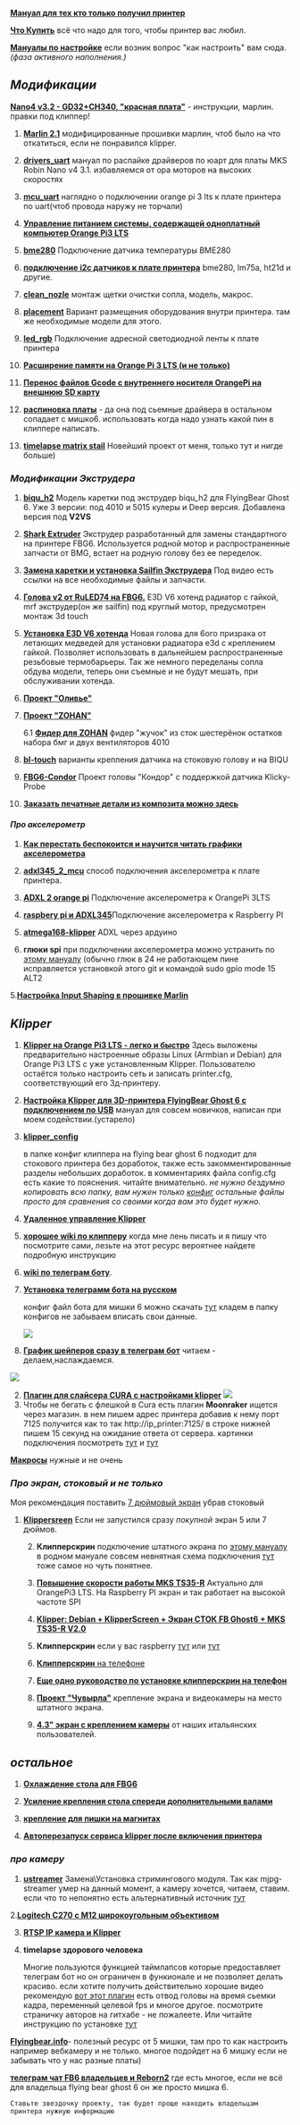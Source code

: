 


[**Мануал для тех кто только получил принтер**](/tune-up/newby.md)


[**Что Купить**](what_2_buy/readme.md) всё что надо для того, чтобы принтер  вас любил.

 [**Мануалы по настройке**](tune-up/readme.md) если возник вопрос "как  настроить"  вам сюда. *(фаза активного наполнения.)*

*<h2>**Модификации**</h2>*

   [**Nano4 v3.2 - GD32+CH340, "красная плата"**](GD32.md) - инструкции, марлин. правки под клиппер!

1. [**Marlin 2.1**](marlin/readme.md) модифицированные прошивки марлин, чтоб было на что откатиться, если не понравился klipper.

2.  [**drivers_uart**](https://github.com/Tombraider2006/klipperFB6/tree/main/drivers_uart)
    мануал по распайке драйверов по юарт для платы MKS Robin Nano v4 3.1. избавляемся от ора моторов на высоких скоростях  
3.  [**mcu_uart**](https://github.com/Tombraider2006/klipperFB6/tree/main/mcu_uart)   наглядно о подключении orange pi 3 lts к плате принтера по uart(чтоб провода наружу не торчали)
4.  [**Управление питанием системы, содержащей одноплатный компьютер Orange Pi3 LTS**](https://github.com/evgs/OrangePi3Lts/tree/main/power) 
 
5.  [**bme280**](https://github.com/Tombraider2006/klipperFB6/tree/main/bme280)
     Подключение датчика температуры BME280

6. [**подключение i2c датчиков к плате принтера**](i2c_mcu/readme.md) bme280, lm75a, ht21d и другие.
  
7.   [**clean_nozle**](https://github.com/Tombraider2006/klipperFB6/tree/main/clean_nozle)
     монтаж щетки очистки сопла, модель, макрос.
  
8. [**placement**](https://github.com/Tombraider2006/klipperFB6/tree/main/placement)
   Вариант размещения оборудования внутри принтера. там же необходимые модели для этого.
 
9. [**led_rgb**](https://github.com/Tombraider2006/klipperFB6/tree/main/led_rgb)   Подключение адресной светодиодной ленты к плате принтера

  1. [**Расширение памяти на Orange Pi 3 LTS (и не только)**](https://telegra.ph/Edit-01-28-2) 

   2.  [**Перенос файлов Gcode с внутреннего носителя OrangePi на внешнюю SD карту**](https://telegra.ph/Perenos-fajlov-Gcode-s-vnutrennego-nositelya-OrangePi-na-vneshnyuyu-SD-kartu-02-02)
   

 8.  [**распиновка платы**](https://github.com/makerbase-mks/MKS-Robin-Nano-V3.X/tree/main/hardware/MKS%20Robin%20Nano%20V3.1_001) - да она под сьемные драйвера в остальном сопадает с мишко6. использовать когда надо узнать какой пин в клиппере написать.
8.   [**timelapse matrix stail**](matrix_timelapse/readme.md)
Новейший проект от меня, только тут и нигде больше)

*<h3>**Модификации Экструдера**</h3>*

1.  [**biqu_h2**](karas/readme.md)
Модель каретки под экструдер biqu_h2 для FlyingBear Ghost 6.
 Уже 3 версии: под 4010 и 5015 кулеры и Deep версия. Добавлена версия под **V2VS**
1. [**Shark Extruder**](https://github.com/Chiffa-C3/Shark-Extruder) Экструдер разработанный для замены стандартного на принтере FBG6. Используется родной мотор и распространенные запчасти от BMG, встает на родную голову без ее переделок.
2. [**Замена каретки и установка Sailfin Экструдера**](https://youtu.be/aw4aZP5nTXc)
    Под видео есть ссылки на все необходимые файлы и запчасти.

3. [**Голова v2 от RuLED74 на FBG6.**](RuLED74_head_FBG6.rar) E3D V6 хотенд радиатор с гайкой, mrf экструдер(он же sailfin) под круглый мотор, предусмотрен монтаж 3d touch

4. [**Установка E3D V6 хотенда**](https://youtu.be/zrmbZkC-GsI) 
   Новая голова для 6ого призрака от летающих медведей для установки  радиатора e3d с креплением гайкой. Позволяет использовать в дальнейшем распространенные резьбовые термобарьеры. Так же немного переделаны сопла обдува модели, теперь они съемные и не будут мешать, при обслуживании хотенда.
5. [**Проект "Оливье"**](https://telegra.ph/Pechatayushchaya-golova-Olive-12-22) 

6. [**Проект "ZOHAN"**](https://www.thingiverse.com/thing:5883228)
   
   6.1 [**Фидер для ZOHAN**](https://www.thingiverse.com/thing:6153869)  фидер "жучок" из сток шестерёнок остатков набора бмг и двух вентиляторов 4010

7. [**bl-touch**](bltouch/readme.md) варианты крепления датчика на стоковую голову и на BIQU

8. [**FBG6-Condor**](https://github.com/Chiffa-C3/FBG6-Condor) Проект головы "Кондор" с поддержкой датчика Klicky-Probe

9. [**Заказать печатные детали из композита можно здесь**](https://vk.com/enot774rus)


   
  *<h4>**Про акселерометр**</h4>*

  1. [**Как перестать беспокоится и научится читать графики акселерометра**](accel_graph/readme.md)

 1.  [**adxl345_2_mcu**](https://github.com/Tombraider2006/klipperFB6/tree/main/adxl345_2_mcu) 
    способ подключения акселерометра к плате принтера.

1. [**ADXL 2 orange pi**](https://fdmprint.ru/2022/11/02/podkljuchenie-adxl345-akselerometr-i-orange-pi-3-lts/)
   Подключение акселерометра к OrangePi 3LTS 

2. [**raspbery pi и ADXL345**](https://telegra.ph/Druzhim-raspbery-pi-s-ADXL345-04-25)Подключение акселерометра к Raspberry PI 

3. [**atmega168-klipper**](https://github.com/iliarub/atmega168-klipper)  ADXL через ардуино

4. **глюки spi** при подключении акселерометра можно устранить по [этому мануалу](https://github.com/orangepi-xunlong/wiringOP) (обычно глюк в 24 не работающем пине исправляется установкой этого git и командой  sudo gpio mode 15 ALT2 

5.[**Настройка Input Shaping в прошивке Marlin**](https://telegra.ph/Nastrojka-Input-Shaping-v-proshivke-Marlin-dlya-Flying-Bear-GHOST-6-02-15) 




*<h2>**Klipper**</h2>*

 1. [**Klipper на Orange Pi3 LTS - легко и быстро**](https://github.com/evgs/OrangePi3Lts/blob/main/sd_images.md) Здесь выложены предварительно настроенные образы Linux (Armbian и Debian) для Orange Pi3 LTS с уже установленным Klipper. Пользователю остаётся только настроить сеть и записать printer.cfg, соответствующий его 3д-принтеру.
 
 2.  [**Настройка Klipper для 3D-принтера FlyingBear Ghost 6 с подключением по USB**](klipper.md) 
 мануал  для совсем новичков, написан при моем содействии.(устарело)

 1. [**klipper_config**](https://github.com/Tombraider2006/klipperFB6/tree/main/klipper_config)
 
    в папке конфиг клиппера на flying bear ghost 6 
  подходит для стокового принтера без доработок, также есть закомментированные разделы небольших доработок. в комментариях файла config.cfg  есть какие то пояснения. читайте внимательно.
*не нужно бездумно копировать всю папку, вам нужен только [конфиг](klipper_config/printer.cfg) остальные файлы просто для сравнения со своими когда вам это будет нужно.*
 3. [**Удаленное управление Klipper**](https://telegra.ph/Udalennoe-upravlenie-Klipperom-cherez-privychnye-interfejsy-04-24)
 4. [**хорошее wiki по клипперу**](https://klipper.wiki/ru/home/initial/peripheral) 
     когда мне лень писать и я пишу что посмотрите сами, лезьте на этот ресурс вероятнее найдете подробную инструкцию

 5. [**wiki по телеграм боту**](https://github.com/nlef/moonraker-telegram-bot/wiki).

6. [**Установка  телеграмм бота на русском**](https://fdmprint.ru/2022/11/03/klipper-telegram-bot-easy/)
   
     конфиг файл бота для  мишки 6 можно скачать [тут](klipper_config/telegram.conf) кладем в папку конфигов не забываем вписать свои данные.

     ![](klipper_config/telegram_bot.jpg)
7. [**График шейперов сразу в телеграм бот**](/macros/telegram_adxl.md) читаем - делаем,наслаждаемся.

![](/macros/resonances.png)

2. [**Плагин для слайсера CURA с настройками klipper**](https://github.com/jjgraphix/KlipperSettingsPlugin)
![](klipper_settings.jpg)
1. Чтобы не бегать с флешкой в Cura есть плагин **Moonraker** ищется через магазин. в нем пишем адрес принтера добавив к нему порт 7125 получится как то так http://ip_printer:7125/  в строке нижней пишем 15 секунд на ожидание ответа от сервера. картинки подключения посмотреть [тут](moonraker.jpg) и [тут](moonaker1.jpg)


 [**Макросы**](macros/readme.md) нужные и не очень

*<h3>**Про экран, стоковый и не только**</h3>*

  
  Моя рекомендация поставить [7 дюймовый экран](https://www.thingiverse.com/thing:5629418) убрав стоковый

   1. [**Klippersreen**](klippersreen/readme.md) 
Если не запустился сразу *покупной* экран 5 или 7 дюймов.


      2. **Клипперскрин** подключение штатного экрана по [этому мануалу](https://sergey1560.github.io/fb4s_howto/mks_ts35/) в родном мануале совсем невнятная схема подключения [тут](TS35%20Klipper.pdf) тоже самое но чуть понятнее. 
      
      3. [**Повышение скорости работы MKS TS35-R**](https://github.com/evgs/OrangePi3Lts/tree/main/fb-st7796-fast)  Актуально для OrangePi3 LTS. На Raspberry PI экран и так работает на высокой частоте SPI


      3. [**Klipper: Debian + KlipperScreen + Экран СТОК FB Ghost6 + MKS TS35-R V2.0**](https://fdmprint.ru/2022/11/19/klipper-debian-klipperscreen-ehkran-stok-fb-ghost6-mks-ts35-r-v2-0/)

      4. **Клипперскрин** если у вас raspberry [тут](https://github.com/willngton/3DPrinterConfig/blob/main/mks_ts35/mks_ts35_guide_archived.md) или [тут](https://github.com/evgs/FBG6-Klipper/blob/main/Klipperscreen-RPI.md)
      5. [**Клипперскрин** на телефоне](https://telegra.ph/KlipperScreen-na-starom-android-telefone-12-16)
   
      6. [**Еще одно руководство по установке клипперскрин на телефон**](https://telegra.ph/KLIPER-NA-ANDROID-TELEFON-03-01)
   
      7. [**Проект "Чувырла"**](chuvir_screen/readme.md) крепление экрана и видеокамеры на место штатного экрана. 
      8. [**4.3" экран с креплением камеры**](https://www.thingiverse.com/thing:5762517) от наших итальянских пользователей.
 


   
*<h2>**остальное**</h2>*

1. [**Охлаждение стола для FBG6**](https://3dtoday.ru/blogs/viknikvvk/oxlazdun-dlya-letayushhego-miski)

2. [**Усиление крепления стола спереди дополнительными валами**](https://www.thingiverse.com/thing:5994260)

3. [**крепление для пишки на магнитах**](https://www.thingiverse.com/thing:5686745) 

4.  [**Автоперезапуск сервиса klipper после включения принтера**](https://mirv.top/2021/10/08/avtoperezapusk-servisa-klipper-posle-vklyucheniya-printera/)

 *<h3>**про камеру**</h3>*
 1. [**ustreamer**](https://fb-waiters.bibirevo.net/klipper/ustreamer#zachem_i_pochemu) 
 Замена\Установка стримингового модуля. Так как mjpg-streamer умер на данный момент, а камеру хочется, читаем, ставим. если что то непонятно есть альтернативный источник [тут](https://fdmprint.ru/2022/11/10/klipper_ustreamer/)

 2.[**Logitech C270 с М12 широкоугольным объективом**](https://telegra.ph/Logitech-C270-s-M12-shirokougolnym-obektivom-03-19)

 3. [**RTSP IP камера и Klipper**](https://flyingbear.info/firmware/klipper/IPcam_to_Klipper)

1. **timelapse здорового человека** 

   Многие пользуются функцией таймлапсов которые предоставляет телеграм бот но он ограничен в функионале и не позволяет делать красиво.
если хотите получить действительно хорошие видео рекомендую [вот этот плагин](https://github.com/mainsail-crew/moonraker-timelapse) есть отвод головы на время сьемки кадра, переменный целевой fps и многое другое. посмотрите страничку авторов на гитхабе - не пожалеете. Или читайте инструкцию по установке [тут](https://fdmprint.ru/2022/11/24/klipper-timelapse-intervalnaja-semka-ustanovka-nastrojjka-moonraker-timelapse/)


[**Flyingbear.info**](https://flyingbear.info/firmware/klipper/klipper_more)- полезный ресурс от 5 мишки, там про то как настроить например вебкамеру и не только. многое подойдет на 6 мишку если не забывать что у нас разные платы)


 
 [**телеграм чат FB6 владельцев и Reborn2**](https://t.me/fbg6_s) где есть многое, если не всё для владельца flying bear ghost 6  он же просто мишка 6. 

`Ставьте звездочку проекту, так будет проще находить владельцам принтера нужную информацию`

